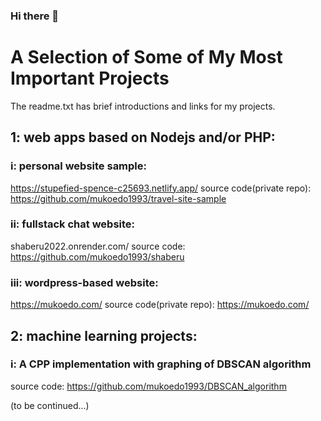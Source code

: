 ### Hi there 👋
# A Selection of Some of My Most Important Projects
The readme.txt has brief introductions and links for my projects.

## 1: web apps based on Nodejs and/or PHP:
### i: personal website sample: 
https://stupefied-spence-c25693.netlify.app/
source code(private repo): https://github.com/mukoedo1993/travel-site-sample

### ii: fullstack chat website: 
shaberu2022.onrender.com/
source code: https://github.com/mukoedo1993/shaberu

### iii: wordpress-based website: 
https://mukoedo.com/
source code(private repo): https://mukoedo.com/

## 2: machine learning projects:
### i: A CPP implementation with graphing of DBSCAN algorithm
source code: https://github.com/mukoedo1993/DBSCAN_algorithm

(to be continued...)
